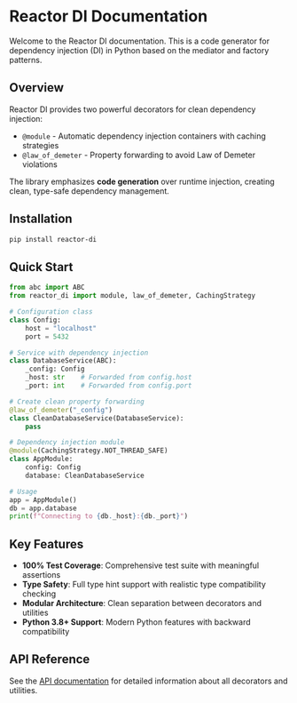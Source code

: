 # Reactor DI Documentation

Welcome to the Reactor DI documentation. This is a code generator for dependency injection (DI) in Python based on the mediator and factory patterns.

## Overview

Reactor DI provides two powerful decorators for clean dependency injection:
- `@module` - Automatic dependency injection containers with caching strategies
- `@law_of_demeter` - Property forwarding to avoid Law of Demeter violations

The library emphasizes **code generation** over runtime injection, creating clean, type-safe dependency management.

## Installation

```bash
pip install reactor-di
```

## Quick Start

```python
from abc import ABC
from reactor_di import module, law_of_demeter, CachingStrategy

# Configuration class
class Config:
    host = "localhost"
    port = 5432

# Service with dependency injection
class DatabaseService(ABC):
    _config: Config
    _host: str    # Forwarded from config.host
    _port: int    # Forwarded from config.port

# Create clean property forwarding
@law_of_demeter("_config")
class CleanDatabaseService(DatabaseService):
    pass

# Dependency injection module
@module(CachingStrategy.NOT_THREAD_SAFE)
class AppModule:
    config: Config
    database: CleanDatabaseService

# Usage
app = AppModule()
db = app.database
print(f"Connecting to {db._host}:{db._port}")
```

## Key Features

- **100% Test Coverage**: Comprehensive test suite with meaningful assertions
- **Type Safety**: Full type hint support with realistic type compatibility checking
- **Modular Architecture**: Clean separation between decorators and utilities
- **Python 3.8+ Support**: Modern Python features with backward compatibility

## API Reference

See the [API documentation](api.md) for detailed information about all decorators and utilities.